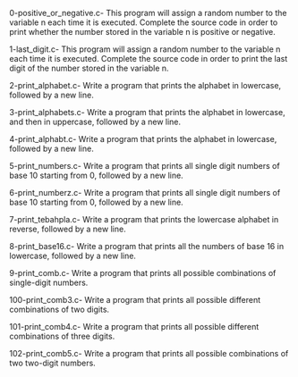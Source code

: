 0-positive_or_negative.c- This program will assign a random number to the variable n each time it is executed. Complete the source code in order to print whether the number stored in the variable n is positive or negative.

1-last_digit.c- This program will assign a random number to the variable n each time it is executed. Complete the source code in order to print the last digit of the number stored in the variable n.

2-print_alphabet.c- Write a program that prints the alphabet in lowercase, followed by a new line.

3-print_alphabets.c- Write a program that prints the alphabet in lowercase, and then in uppercase, followed by a new line.

4-print_alphabt.c- Write a program that prints the alphabet in lowercase, followed by a new line.

5-print_numbers.c- Write a program that prints all single digit numbers of base 10 starting from 0, followed by a new line.

6-print_numberz.c- Write a program that prints all single digit numbers of base 10 starting from 0, followed by a new line.

7-print_tebahpla.c- Write a program that prints the lowercase alphabet in reverse, followed by a new line.

8-print_base16.c- Write a program that prints all the numbers of base 16 in lowercase, followed by a new line.

9-print_comb.c- Write a program that prints all possible combinations of single-digit numbers.

100-print_comb3.c- Write a program that prints all possible different combinations of two digits.

101-print_comb4.c- Write a program that prints all possible different combinations of three digits.

102-print_comb5.c- Write a program that prints all possible combinations of two two-digit numbers.
